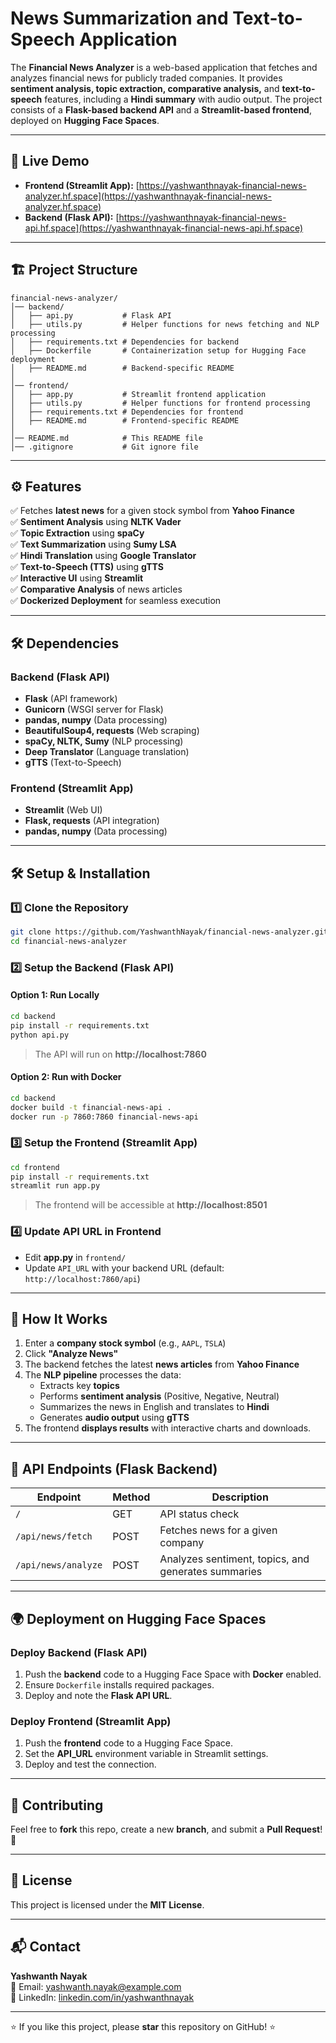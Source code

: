 # News Summarization and Text-to-Speech Application 

The **Financial News Analyzer** is a web-based application that fetches and analyzes financial news for publicly traded companies. It provides **sentiment analysis, topic extraction, comparative analysis,** and **text-to-speech** features, including a **Hindi summary** with audio output. The project consists of a **Flask-based backend API** and a **Streamlit-based frontend**, deployed on **Hugging Face Spaces**.

---

## 🚀 Live Demo

- **Frontend (Streamlit App):** [https://yashwanthnayak-financial-news-analyzer.hf.space](https://yashwanthnayak-financial-news-analyzer.hf.space)
- **Backend (Flask API):** [https://yashwanthnayak-financial-news-api.hf.space](https://yashwanthnayak-financial-news-api.hf.space)

---

## 🏗️ Project Structure

```
financial-news-analyzer/
│── backend/
│   ├── api.py           # Flask API
│   ├── utils.py         # Helper functions for news fetching and NLP processing
│   ├── requirements.txt # Dependencies for backend
│   ├── Dockerfile       # Containerization setup for Hugging Face deployment
│   ├── README.md        # Backend-specific README
│
│── frontend/
│   ├── app.py           # Streamlit frontend application
│   ├── utils.py         # Helper functions for frontend processing
│   ├── requirements.txt # Dependencies for frontend
│   ├── README.md        # Frontend-specific README
│
│── README.md            # This README file
│── .gitignore           # Git ignore file
```

---

## ⚙️ Features

✅ Fetches **latest news** for a given stock symbol from **Yahoo Finance**  
✅ **Sentiment Analysis** using **NLTK Vader**  
✅ **Topic Extraction** using **spaCy**  
✅ **Text Summarization** using **Sumy LSA**  
✅ **Hindi Translation** using **Google Translator**  
✅ **Text-to-Speech (TTS)** using **gTTS**  
✅ **Interactive UI** using **Streamlit**  
✅ **Comparative Analysis** of news articles   
✅ **Dockerized Deployment** for seamless execution  

---

## 🛠️ Dependencies

### **Backend (Flask API)**
- **Flask** (API framework)
- **Gunicorn** (WSGI server for Flask)
- **pandas, numpy** (Data processing)
- **BeautifulSoup4, requests** (Web scraping)
- **spaCy, NLTK, Sumy** (NLP processing)
- **Deep Translator** (Language translation)
- **gTTS** (Text-to-Speech)

### **Frontend (Streamlit App)**
- **Streamlit** (Web UI)
- **Flask, requests** (API integration)
- **pandas, numpy** (Data processing)

---

## 🛠️ Setup & Installation

### **1️⃣ Clone the Repository**
```bash
git clone https://github.com/YashwanthNayak/financial-news-analyzer.git
cd financial-news-analyzer
```

### **2️⃣ Setup the Backend (Flask API)**
#### **Option 1: Run Locally**
```bash
cd backend
pip install -r requirements.txt
python api.py
```
> The API will run on **http://localhost:7860**

#### **Option 2: Run with Docker**
```bash
cd backend
docker build -t financial-news-api .
docker run -p 7860:7860 financial-news-api
```

### **3️⃣ Setup the Frontend (Streamlit App)**
```bash
cd frontend
pip install -r requirements.txt
streamlit run app.py
```
> The frontend will be accessible at **http://localhost:8501**

### **4️⃣ Update API URL in Frontend**
- Edit **app.py** in `frontend/`
- Update `API_URL` with your backend URL (default: `http://localhost:7860/api`)

---

## 🎯 How It Works

1. Enter a **company stock symbol** (e.g., `AAPL`, `TSLA`)
2. Click **"Analyze News"**
3. The backend fetches the latest **news articles** from **Yahoo Finance**
4. The **NLP pipeline** processes the data:
   - Extracts key **topics**
   - Performs **sentiment analysis** (Positive, Negative, Neutral)
   - Summarizes the news in English and translates to **Hindi**
   - Generates **audio output** using **gTTS**
5. The frontend **displays results** with interactive charts and downloads.

---

## 📌 API Endpoints (Flask Backend)
| Endpoint | Method | Description |
|----------|--------|-------------|
| `/` | GET | API status check |
| `/api/news/fetch` | POST | Fetches news for a given company |
| `/api/news/analyze` | POST | Analyzes sentiment, topics, and generates summaries |

---

## 🌍 Deployment on Hugging Face Spaces
### **Deploy Backend** (Flask API)
1. Push the **backend** code to a Hugging Face Space with **Docker** enabled.
2. Ensure `Dockerfile` installs required packages.
3. Deploy and note the **Flask API URL**.

### **Deploy Frontend** (Streamlit App)
1. Push the **frontend** code to a Hugging Face Space.
2. Set the **API_URL** environment variable in Streamlit settings.
3. Deploy and test the connection.

---

## 🤝 Contributing
Feel free to **fork** this repo, create a new **branch**, and submit a **Pull Request**! 🚀

---

## 📜 License
This project is licensed under the **MIT License**.

---

## 📬 Contact
**Yashwanth Nayak**  
📧 Email: yashwanth.nayak@example.com  
🔗 LinkedIn: [linkedin.com/in/yashwanthnayak](https://linkedin.com/in/yashwanthnayak)  

---

⭐ If you like this project, please **star** this repository on GitHub! ⭐

